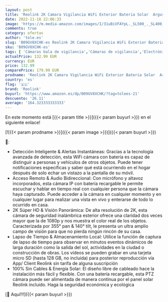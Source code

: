 ```yaml
---
layout: post
title: 'Reolink 2K Camara Vigilancia WiFi Exterior Bateria Solar  Argus PT-4MP Cámara de Vigilancia 360° con Panel Solar  Cámara IP Sin Cable con Detección Smart  Cloud  Audio de 2 Via  Compatible con Alexa'
date: 2022-11-18 22:06:33
image: 'https://m.media-amazon.com/images/I/31uBiVFAYpL._SL500_._SL400_.jpg'
comments: true
category: ofertas
author: 'tole.es'
slug: 'B09GV8XCHK-es Reolink 2K Camara Vigilancia WiFi Exterior Bateria Solar...'
sku: 'B09GV8XCHK-es'
tags: [ 'Cámaras bala de vigilancia','Cámaras de vigilancia','Electrónica','Fotografía y videocámaras','alexa','reolink','🇪🇸', ]
actualPrice: 132.99 EUR
currency: EUR
price: 132.99
comparePrice: 179.99 EUR
prodname: 'Reolink 2K Camara Vigilancia WiFi Exterior Bateria Solar  Argus PT-4MP Cámara de Vigilancia 360° con Panel Solar  Cámara IP Sin Cable con Detección Smart  Cloud  Audio de 2 Via  Compatible con Alexa'
country: 'es'
flag: '🇪🇸'
brand: 'Reolink'
buyurl: 'https://www.amazon.es/dp/B09GV8XCHK/?tag=tolees-21'
descuento: '26.11'
average: '164.323333333333'
---
```


En este momento está [{{< param title >}}]({{< param buyurl >}}) en el siguiente enlace!

[![{{< param prodname >}}]({{< param image >}})]({{< param buyurl >}})

🔎:

- Detección Inteligente & Alertas Instantáneas: Gracias a la tecnología avanzada de detección, esta WiFi cámara con batería es capaz de distinguir a personas y vehículos de otros objetos. Puede tener notificaciones específicas y saber qué está ocurriendo en el hogar después de solo echar un vistazo a la pantalla de su móvil.
- Acceso Remoto & Audio Bidireccional: Con micrófono y altavoz incorporados, esta cámara IP con batería recargable le permite escuchar y hablar en tiempo real con cualquier persona que la cámara haya capturado. Puede acceder a la cámara en cualquier momento y en cualquier lugar para realizar una vista en vivo y enterarse de todo lo ocurrido en casa.
- 2K Súper HD & Visión Panorámica: De alta resolución de 2K, esta cámara de seguridad inalámbrica esterior ofrece una claridad dos veces mayor que la de 1080p y nos muestra el color real de los objetos. Caracterizada por 355° pan & 140° tilt, le presenta un ultra amplio campo de visión para que no pierda ningún rincón de su casa.
- Lapso de Tiempo & Almacenamiento Local: Utilice la función de captura de lapso de tiempo para observar en minutos eventos dinámicos de larga duración como la salida del sol, actividades en la ciudad o construcción de obras. Los vídeos se pueden grabar en una tarjeta micro SD (hasta 128 GB, no incluida) para posterior reproducción vía App/ Client Reolink sin tarifa de alguna suscripción
- 100% Sin Cables & Energía Solar: El diseño libre de cableado hace la instalación más fácil y flexible. Con una batería recargable, esta PTZ cámara puede ser alimentada de manera continua por el panel solar Reolink incluido. Haga la seguridad económica y ecológica

[🛒 Aquí!!!]({{< param buyurl >}})
